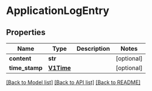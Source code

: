# ApplicationLogEntry

## Properties
Name | Type | Description | Notes
------------ | ------------- | ------------- | -------------
**content** | **str** |  | [optional] 
**time_stamp** | [**V1Time**](V1Time.md) |  | [optional] 

[[Back to Model list]](../README.md#documentation-for-models) [[Back to API list]](../README.md#documentation-for-api-endpoints) [[Back to README]](../README.md)


